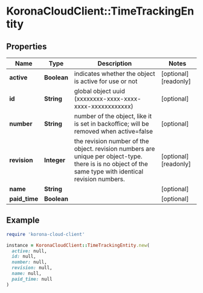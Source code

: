 # KoronaCloudClient::TimeTrackingEntity

## Properties

| Name | Type | Description | Notes |
| ---- | ---- | ----------- | ----- |
| **active** | **Boolean** | indicates whether the object is active for use or not | [optional][readonly] |
| **id** | **String** | global object uuid (xxxxxxxx-xxxx-xxxx-xxxx-xxxxxxxxxxxx) | [optional] |
| **number** | **String** | number of the object, like it is set in backoffice; will be removed when active&#x3D;false | [optional] |
| **revision** | **Integer** | the revision number of the object. revision numbers are unique per object-type. there is is no object of the same type with identical revision numbers. | [optional][readonly] |
| **name** | **String** |  | [optional] |
| **paid_time** | **Boolean** |  | [optional] |

## Example

```ruby
require 'korona-cloud-client'

instance = KoronaCloudClient::TimeTrackingEntity.new(
  active: null,
  id: null,
  number: null,
  revision: null,
  name: null,
  paid_time: null
)
```

